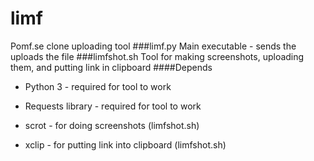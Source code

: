 # limf
Pomf.se clone uploading tool
###limf.py
Main executable - sends the uploads the file
###limfshot.sh
Tool for making screenshots, uploading them, and putting link in clipboard
####Depends
* Python 3 - required for tool to work
+ Requests library - required for tool to work
- scrot - for doing screenshots (limfshot.sh)
+ xclip - for putting link into clipboard (limfshot.sh)

